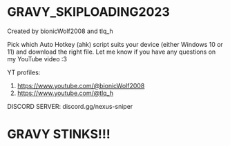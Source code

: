 # GRAVY_SKIPLOADING2023
Created by bionicWolf2008 and tlq_h

Pick which Auto Hotkey (ahk) script suits your device (either Windows 10 or 11) and download the right file.
Let me know if you have any questions on my YouTube video :3

YT profiles: 
1. https://www.youtube.com/@bionicWolf2008
2. https://www.youtube.com/@tlq_h

DISCORD SERVER: discord.gg/nexus-sniper
# GRAVY STINKS!!!
